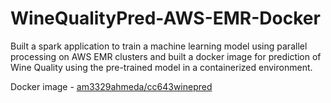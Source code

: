 # WineQualityPred-AWS-EMR-Docker
Built a spark application to train a machine learning model using parallel processing on AWS EMR clusters and built a docker image for prediction of Wine Quality using the pre-trained model in a containerized environment.


Docker image - [am3329ahmeda/cc643winepred](https://hub.docker.com/repository/docker/am3329ahmeda/cc643winepred)
